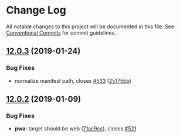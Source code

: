 # Change Log

All notable changes to this project will be documented in this file.
See [Conventional Commits](https://conventionalcommits.org) for commit guidelines.

## [12.0.3](https://github.com/egoist/poi/compare/@poi/plugin-pwa@12.0.2...@poi/plugin-pwa@12.0.3) (2019-01-24)

### Bug Fixes

- normalize manifest path, closes [#533](https://github.com/egoist/poi/issues/533) ([25175bb](https://github.com/egoist/poi/commit/25175bb))

## [12.0.2](https://github.com/egoist/poi/compare/@poi/plugin-pwa@12.0.1...@poi/plugin-pwa@12.0.2) (2019-01-09)

### Bug Fixes

- **pwa:** target should be web ([71ac9cc](https://github.com/egoist/poi/commit/71ac9cc)), closes [#521](https://github.com/egoist/poi/issues/521)
